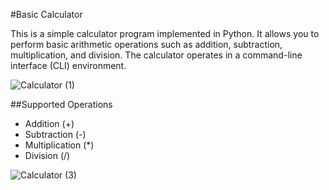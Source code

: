 #Basic Calculator

This is a simple calculator program implemented in Python. It allows you to perform basic arithmetic operations such as addition, subtraction, multiplication, and division. The calculator operates in a command-line interface (CLI) environment.


![Calculator (1)](https://github.com/soorjya/Python_Mini_Projects/assets/99492724/7d0e29a0-2994-4638-97d8-68c601224d12)

##Supported Operations

- Addition (+)
- Subtraction (-)
- Multiplication (*)
- Division (/)


![Calculator (3)](https://github.com/soorjya/Python_Mini_Projects/assets/99492724/7362c78a-b35e-4a25-995a-836945e85805)
